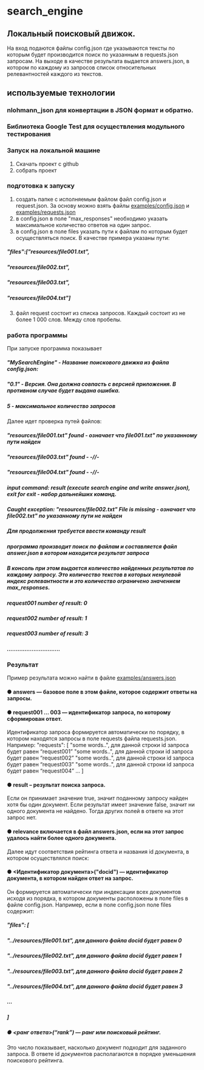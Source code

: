 # search_engine
## Локальный поисковый движок.
На вход подаются файлы config.json где указываются тексты по которым будет производится поиск по указанным в requests.json запросам.
На выходе в качестве результата выдается answers.json, в котором по каждому из запросов список относительных релевантностей каждого из текстов.

## используемые технологии
### nlohmann_json для конвертации в JSON формат  и обратно.
### Библиотека Google Test для осуществления модульного тестирования

### Запуск на локальной машине
1. Скачать проект с github
2. собрать проект
### подготовка к запуску
   1. создать папке с исполняемым файлом файл config.json и request.json. За основу можно взять файлы [examples/config.json](https://github.com/Volkivanv/search_engine/blob/b417d6f804d19a90ad45d7e9c2efa56ca1a49713/examples/config.json) и [examples/requests.json](https://github.com/Volkivanv/search_engine/blob/b417d6f804d19a90ad45d7e9c2efa56ca1a49713/examples/requests.json)
   2. в config.json в поле "max_responses" необходимо указать максимальное количество ответов на один запрос.
   3. в config.json в поле files указать пути к файлам по которым будет осуществляться поиск. В качестве примера указаны пути:  
  ##### "files":["resources/file001.txt",
  #####          "resources/file002.txt",
  #####          "resources/file003.txt",
  #####          "resources/file004.txt"]
   3. файл request состоит из списка запросов. Каждый состоит из не более 1 000 слов. Между слов пробелы. 

### работа программы
При запуске программа показывает

 ##### "MySearchEngine" - Название поискового движка из файла config.json:
 ##### "0.1" - Версия. Она должна совпасть с версией приложения. В противном случае будет выдана ошибка.
 ##### 5 - максимальное количество запросов

Далее идет проверка путей файлов:

 ##### "resources/file001.txt" found - означает что file001.txt" по указанному пути найден
 ##### "resources/file003.txt" found - -//-
 ##### "resources/file004.txt" found - -//-
 ##### input command:  result (execute search engine and write answer.json), exit for exit - набор дальнейших команд.
 ##### Caught exception: "resources/file002.txt" File is missing - означает что file002.txt" по указанному пути не найден
 ##### Для продолжения требуется ввести команду result
 ##### программа производит поиск по файлам и составляется файл answer.json в котором находится результат запроса
 ##### В консоль при этом выдается количество найденных результатов по каждому запросу. Это количество текстов в которых ненулевой индекс релевантности и это количество ограничено значением max_responses.
 ##### request001 number of result: 0
 ##### request002 number of result: 1
 ##### request003 number of result: 3
 ##### ..............................

### Результат
Пример результата можно найти в файле [examples/answers.json](https://github.com/Volkivanv/search_engine/blob/04b18ae83e3776dbe78da77f8174ec4d05d6d5f6/examples/answers.json)

#### ● answers — базовое поле в этом файле, которое содержит ответы на запросы.
#### ● request001 … 003 — идентификатор запроса, по которому сформирован ответ.
Идентификатор запроса формируется автоматически по порядку, в котором
находятся запросы в поле requests файла requests.json. Например:
"requests": [
"some words..", для данной строки id запроса будет равен “request001”
"some words..", для данной строки id запроса будет равен “request002”
"some words..", для данной строки id запроса будет равен “request003”
"some words..", для данной строки id запроса будет равен “request004”
…
]
#### ● result – результат поиска запроса. 
Если он принимает значение true, значит поданному запросу найден хотя бы один документ. Если результат имеет значение
false, значит ни одного документа не найдено. Тогда других полей в ответе на
этот запрос нет.
#### ● relevance включается в файл answers.json, если на этот запрос удалось найти более одного документа.

Далее идут соответствия рейтинга ответа и названия id документа, в котором
осуществлялся поиск:

#### ● <Идентификатор документа>("docid") — идентификатор документа, в котором найден ответ на запрос. 
Он формируется автоматически при индексации всех
документов исходя из порядка, в котором документы расположены в поле files в
файле config.json. Например, если в поле config.json поле files содержит:
##### "files": [
##### "../resources/file001.txt", для данного файла docid будет равен 0
##### "../resources/file002.txt", для данного файла docid будет равен 1
##### "../resources/file003.txt", для данного файла docid будет равен 2
##### "../resources/file004.txt", для данного файла docid будет равен 3
##### …
##### ]
##### ● <ранг ответа>(“rank”) — ранг или поисковый рейтинг. 
Это число показывает, насколько документ подходит для заданного запроса. 
В ответе id документов располагаются в порядке уменьшения поискового рейтинга.
